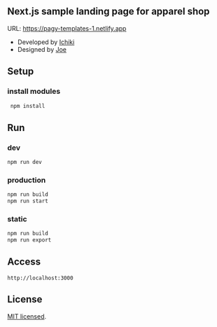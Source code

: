 ## Next.js sample landing page for apparel shop
URL: https://pagy-templates-1.netlify.app  

- Developed by [Ichiki](https://github.com/ichiki1023)
- Designed by [Joe](https://www.behance.net/sakatajoe084e)

## Setup

### install modules
```bash
 npm install
```

## Run
### dev
```bash
npm run dev
```

### production
```bash
npm run build
npm run start
```

### static
```bash
npm run build
npm run export
```

## Access
```
http://localhost:3000
```

## License
[MIT licensed](./LICENSE).
